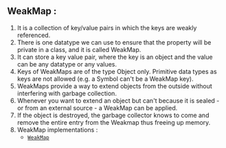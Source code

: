 ## WeakMap :

1. It is a collection of key/value pairs in which the keys are weakly referenced.
2. There is one datatype we can use to ensure that the property will be private in a class, and it is called WeakMap.
3. It can store a key value pair, where the key is an object and the value can be any datatype or any values.
4. Keys of WeakMaps are of the type Object only. Primitive data types as keys are not allowed (e.g. a Symbol can't be a WeakMap key).
5. WeakMaps provide a way to extend objects from the outside without interfering with garbage collection.
6. Whenever you want to extend an object but can't because it is sealed - or from an external source - a WeakMap can be applied.
7. If the object is destroyed, the garbage collector knows to come and remove the entire entry from the Weakmap thus freeing up memory.
8. WeakMap implementations :
    * [`WeakMap`](../src/weak_map.js)
